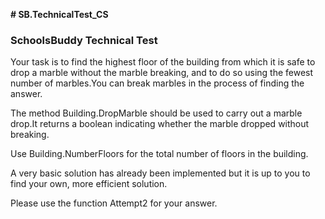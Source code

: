 <p><strong># SB.TechnicalTest_CS</strong></p>
<h3>SchoolsBuddy Technical Test</h3>
<p>Your task is to find the highest floor of the building from which it is safe to drop a marble without the marble breaking, and to do so using the fewest number of marbles.You can break marbles in the process of finding the answer.</p>
<p>The method Building.DropMarble should be used to carry out a marble drop.It returns a boolean indicating whether the marble dropped without breaking.</p>
<p>Use Building.NumberFloors for the total number of floors in the building.</p>
<p>A very basic solution has already been implemented but it is up to you to find your own, more efficient solution.</p>
<p>Please use the function Attempt2 for your answer.</p>
